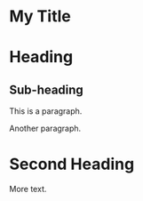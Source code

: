 #  My Title

Heading
======

## Sub-heading

This is a paragraph.

Another paragraph.

Second Heading
============
More text.
